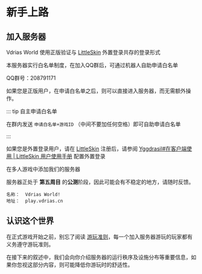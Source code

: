 # 新手上路

## 加入服务器

Vdrias World 使用正版验证与 [LittleSkin](https://littlesk.in) 外置登录共存的登录形式

本服务器实行白名单制度，在加入QQ群后，可通过机器人自助申请白名单

QQ群号：208791171

如果您是正版用户，在申请白名单之后，则可以直接进入服务器，而无需额外操作。

::: tip 自主申请白名单

在群内发送 `申请白名单+游戏ID` （中间不要加任何空格）即可自助申请白名单

:::

如果您是外置登录用户，请在 [LittleSkin](https://littleskin.cn) 注册后，请参阅 [Yggdrasil#在客户端使用 | LittleSkin 用户使用手册](https://manual.littlesk.in/advanced/yggdrasil.html#在客户端使用) 配置外置登录

在多人游戏中添加我们的服务器

服务器正处于 **第五周目** 的**公测**阶段，因此可能会有不稳定的地方，请随时反馈。

```
名称：  Vdrias World!
地址：  play.vdrias.cn
```

## 认识这个世界

在正式游戏开始之前，别忘了阅读 [游玩准则](/rules)，每一个加入服务器游玩的玩家都有义务遵守游玩准则。

在接下来的叙述中，我们会向你介绍服务器的运行秩序及设施分布等重要信息，如果你忽视这部分内容，则可能降低你游玩时的舒适性。
